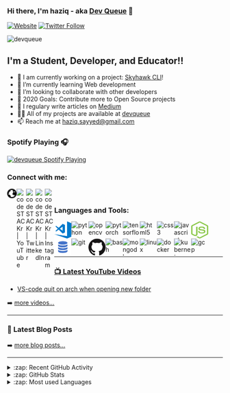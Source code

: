 ### Hi there, I'm haziq - aka [Dev Queue][twitter] 👋

[![Website](https://img.shields.io/website?label=medium.com&url=https%3A%2F%2Fmedium.com/@devqueue&style=for-the-badge)][Medium]
[![Twitter Follow](https://img.shields.io/twitter/follow/dev_queue?color=1DA1F2&logo=twitter&style=for-the-badge)](https://twitter.com/intent/follow?original_referer=https%3A%2F%2Fgithub.com%2Fdev_queue&screen_name=dev_queue)
<p> <img src="https://komarev.com/ghpvc/?username=devqueue&label=Profile%20views&color=0e75b6&style=for-the-badge" alt="devqueue" /> </p>

## I'm a Student, Developer, and Educator!!

- 🔭 I am currently working on a project: [Skyhawk CLI](https://github.com/devqueue/Skyhawk-cli)!
- 🌱 I’m currently learning Web development 
- 👯 I’m looking to collaborate with other developers
- 🥅 2020 Goals: Contribute more to Open Source projects
- 📝 I regulary write articles on [Medium][Medium]
- 👨‍💻 All of my projects are available at [devqueue][portfolio]
- 📫 Reach me at haziq.sayyed@gmail.com

### Spotify Playing 🎧

[<img src="https://devqueue-spotify-playing.vercel.app/api/spotify" alt="devqueue Spotify Playing" width="350" />](https://open.spotify.com/playlist/37i9dQZF1DX4npDJDFDYLg)

### Connect with me:

[<img align="left" alt="codeSTACKr.com" width="22px" src="https://raw.githubusercontent.com/iconic/open-iconic/master/svg/globe.svg" />][Medium]
[<img align="left" alt="codeSTACKr | YouTube" width="22px" src="https://cdn.jsdelivr.net/npm/simple-icons@v3/icons/youtube.svg" />][youtube]
[<img align="left" alt="codeSTACKr | Twitter" width="22px" src="https://cdn.jsdelivr.net/npm/simple-icons@v3/icons/twitter.svg" />][twitter]
[<img align="left" alt="codeSTACKr | LinkedIn" width="22px" src="https://cdn.jsdelivr.net/npm/simple-icons@v3/icons/linkedin.svg" />][linkedin]
[<img align="left" alt="codeSTACKr | Instagram" width="22px" src="https://cdn.jsdelivr.net/npm/simple-icons@v3/icons/instagram.svg" />][instagram]

<br />

### Languages and Tools:

</a> <a href="https://code.visualstudio.com/" target="_blank"> <img align="left" alt="Visual Studio Code" width="40px" src="https://raw.githubusercontent.com/github/explore/80688e429a7d4ef2fca1e82350fe8e3517d3494d/topics/visual-studio-code/visual-studio-code.png" />

</a> <a href="https://www.python.org" target="_blank"> <img align="left" src="https://devicons.github.io/devicon/devicon.git/icons/python/python-original.svg" alt="python" width="40" height="40"/>

</a> <a href="https://opencv.org/" target="_blank"> <img align="left" src="https://www.vectorlogo.zone/logos/opencv/opencv-icon.svg" alt="opencv" width="40" height="40"/>  
   
</a> <a href="https://pytorch.org/" target="_blank"> <img align="left" src="https://www.vectorlogo.zone/logos/pytorch/pytorch-icon.svg" alt="pytorch" width="40" height="40"/> 
   
</a> <a href="https://www.tensorflow.org" target="_blank"> <img align="left" src="https://www.vectorlogo.zone/logos/tensorflow/tensorflow-icon.svg" alt="tensorflow" width="40" height="40"/> </a> </p>

</a> <a href="https://www.w3.org/html/" target="_blank"> <img align="left" src="https://devicons.github.io/devicon/devicon.git/icons/html5/html5-original-wordmark.svg" alt="html5" width="40" height="40"/>

</a> <a href="https://www.w3schools.com/css/" target="_blank"> <img align="left" src="https://devicons.github.io/devicon/devicon.git/icons/css3/css3-original-wordmark.svg" alt="css3" width="40" height="40"/>

</a> <a href="https://developer.mozilla.org/en-US/docs/Web/JavaScript" target="_blank"> <img align="left" src="https://devicons.github.io/devicon/devicon.git/icons/javascript/javascript-original.svg" alt="javascript" width="40" height="40"/> 


</a> <a href="https://nodejs.org" target="_blank"> <img align="left" src="media/nodejs-icon.svg" alt="nodejs" width="40" height="40"/> 

</a> <a href="https://www.mysql.com/" target="_blank"> <img align="left" alt="SQL" width="40px" src="https://raw.githubusercontent.com/github/explore/80688e429a7d4ef2fca1e82350fe8e3517d3494d/topics/sql/sql.png" />

</a> <a href="https://git-scm.com/" target="_blank"> <img align="left" src="https://www.vectorlogo.zone/logos/git-scm/git-scm-icon.svg" alt="git" width="40" height="40"/>

</a> <a href="https://github.com/" target="_blank"> <img align="left" alt="GitHub" width="40px" src="https://raw.githubusercontent.com/github/explore/78df643247d429f6cc873026c0622819ad797942/topics/github/github.png" />

<a href="https://www.gnu.org/software/bash/" target="_blank"> <img align="left" src="https://www.vectorlogo.zone/logos/gnu_bash/gnu_bash-icon.svg" alt="bash" width="40" height="40"/> 

</a> <a href="https://www.mongodb.com/" target="_blank"> <img align="left" src="https://devicons.github.io/devicon/devicon.git/icons/mongodb/mongodb-original-wordmark.svg" alt="mongodb" width="40" height="40"/>

</a> <a href="https://www.linux.org/" target="_blank"> <img align="left" src="https://devicons.github.io/devicon/devicon.git/icons/linux/linux-original.svg" alt="linux" width="40" height="40"/>

</a> <a href="https://www.docker.com/" target="_blank"> <img align="left" src="https://devicons.github.io/devicon/devicon.git/icons/docker/docker-original-wordmark.svg" alt="docker" width="40" height="40"/>

</a> <a href="https://kubernetes.io" target="_blank"> <img align="left" src="https://www.vectorlogo.zone/logos/kubernetes/kubernetes-icon.svg" alt="kubernetes" width="40" height="40"/>

</a> <a href="https://cloud.google.com" target="_blank"> <img align="left" src="https://www.vectorlogo.zone/logos/google_cloud/google_cloud-icon.svg" alt="gcp" width="40" height="40"/>

<br />
<br />
<br />
<br />

---

### 📺 Latest YouTube Videos

<!-- YOUTUBE:START -->

- [VS-code quit on arch when opening new folder](https://www.youtube.com/watch?v=Tlt7E0PhHd4)
<!-- YOUTUBE:END -->

➡️ [more videos...](https://youtube.com/channel/UCWHPDWabtOlVxz0uiMtsbCA?sub_confirmation=1)

---

### 📕 Latest Blog Posts

<!-- BLOG-POST-LIST:START -->

<!-- BLOG-POST-LIST:END -->

➡️ [more blog posts...](https://codestackr.com)

---

<details>
  <summary>:zap: Recent GitHub Activity</summary>
  
<!--START_SECTION:activity-->
1. 🎉 Merged PR [#7](https://github.com/smokedpirate/Skyhawk-cli/pull/7) in [smokedpirate/Skyhawk-cli](https://github.com/smokedpirate/Skyhawk-cli)
2. 💪 Opened PR [#7](https://github.com/smokedpirate/Skyhawk-cli/pull/7) in [smokedpirate/Skyhawk-cli](https://github.com/smokedpirate/Skyhawk-cli)
3. 🎉 Merged PR [#6](https://github.com/smokedpirate/Skyhawk-cli/pull/6) in [smokedpirate/Skyhawk-cli](https://github.com/smokedpirate/Skyhawk-cli)
4. 💪 Opened PR [#6](https://github.com/smokedpirate/Skyhawk-cli/pull/6) in [smokedpirate/Skyhawk-cli](https://github.com/smokedpirate/Skyhawk-cli)
5. 🎉 Merged PR [#5](https://github.com/smokedpirate/Skyhawk-cli/pull/5) in [smokedpirate/Skyhawk-cli](https://github.com/smokedpirate/Skyhawk-cli)
<!--END_SECTION:activity-->

</details>

<details>
  <summary>:zap: GitHub Stats</summary>

  <img align="left" alt="Haziq's GitHub Stats" src="https://github-readme-devqueue.vercel.app/api?username=devqueue&show_icons=true&hide_border=true" />

</details>

<details>
  <summary>:zap: Most used Languages</summary>
<p><img align="left" src="https://github-readme-devqueue.vercel.app/api/top-langs?username=devqueue&show_icons=true&locale=en&langs_count=8" alt="devqueue" /></p>

</details>

[website]: https://devqueue.io
[twitter]: https://twitter.com/intent/follow?original_referer=https%3A%2F%2Fgithub.com%2Fdev_queue&screen_name=dev_queue
[youtube]: https://youtube.com/channel/UCWHPDWabtOlVxz0uiMtsbCA?sub_confirmation=1
[instagram]: https://instagram.com/dev_queue
[linkedin]: https://www.linkedin.com/in/haziq-sayyed-4180971b0/

[Medium]: https://medium.com/@devqueue
[portfolio]: https://devqueue.github.io/
[course]: http://vsCodeHero.com
[webdevplaylist]: https://www.youtube.com/playlist?list=PLkwxH9e_vrAJ0WbEsFA9W3I1W-g_BTsbt
[jsplaylist]: https://www.youtube.com/playlist?list=PLkwxH9e_vrALRJKu7wfXby3MKeflhTu6B
[cssplaylist]: https://www.youtube.com/playlist?list=PLkwxH9e_vrALSdvZuEh6gqQdmDoDIoqz4
[reactplaylist]: https://www.youtube.com/playlist?list=PLkwxH9e_vrAK4TdffpxKY3QGyHCpxFcQ0



<!--additionals: 

[<img align="left" alt="React" width="26px" src="https://raw.githubusercontent.com/github/explore/80688e429a7d4ef2fca1e82350fe8e3517d3494d/topics/react/react.png" />][
[<img align="left" alt="Gatsby" width="26px" src="https://raw.githubusercontent.com/github/explore/e94815998e4e0713912fed477a1f346ec04c3da2/topics/gatsby/gatsby.png" />]
[<img align="left" alt="GraphQL" width="26px" src="https://raw.githubusercontent.com/github/explore/80688e429a7d4ef2fca1e82350fe8e3517d3494d/topics/graphql/graphql.png" />]
[<img align="left" alt="Sass" width="26px" src="https://raw.githubusercontent.com/github/explore/80688e429a7d4ef2fca1e82350fe8e3517d3494d/topics/sass/sass.png" />]
[<img align="left" alt="Deno" width="26px" src="https://raw.githubusercontent.com/github/explore/361e2821e2dea67711cde99c9c40ed357061cf27/topics/deno/deno.png" />]



-->

